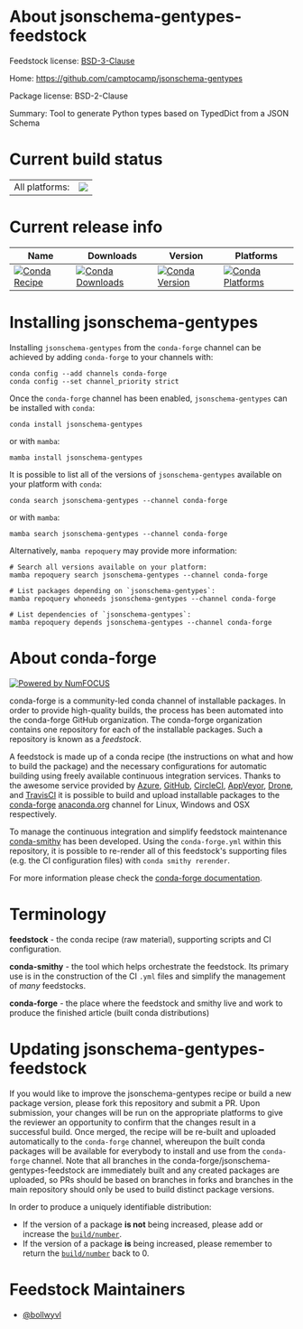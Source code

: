 About jsonschema-gentypes-feedstock
===================================

Feedstock license: [BSD-3-Clause](https://github.com/conda-forge/jsonschema-gentypes-feedstock/blob/main/LICENSE.txt)

Home: https://github.com/camptocamp/jsonschema-gentypes

Package license: BSD-2-Clause

Summary: Tool to generate Python types based on TypedDict from a JSON Schema

Current build status
====================


<table><tr><td>All platforms:</td>
    <td>
      <a href="https://dev.azure.com/conda-forge/feedstock-builds/_build/latest?definitionId=18072&branchName=main">
        <img src="https://dev.azure.com/conda-forge/feedstock-builds/_apis/build/status/jsonschema-gentypes-feedstock?branchName=main">
      </a>
    </td>
  </tr>
</table>

Current release info
====================

| Name | Downloads | Version | Platforms |
| --- | --- | --- | --- |
| [![Conda Recipe](https://img.shields.io/badge/recipe-jsonschema--gentypes-green.svg)](https://anaconda.org/conda-forge/jsonschema-gentypes) | [![Conda Downloads](https://img.shields.io/conda/dn/conda-forge/jsonschema-gentypes.svg)](https://anaconda.org/conda-forge/jsonschema-gentypes) | [![Conda Version](https://img.shields.io/conda/vn/conda-forge/jsonschema-gentypes.svg)](https://anaconda.org/conda-forge/jsonschema-gentypes) | [![Conda Platforms](https://img.shields.io/conda/pn/conda-forge/jsonschema-gentypes.svg)](https://anaconda.org/conda-forge/jsonschema-gentypes) |

Installing jsonschema-gentypes
==============================

Installing `jsonschema-gentypes` from the `conda-forge` channel can be achieved by adding `conda-forge` to your channels with:

```
conda config --add channels conda-forge
conda config --set channel_priority strict
```

Once the `conda-forge` channel has been enabled, `jsonschema-gentypes` can be installed with `conda`:

```
conda install jsonschema-gentypes
```

or with `mamba`:

```
mamba install jsonschema-gentypes
```

It is possible to list all of the versions of `jsonschema-gentypes` available on your platform with `conda`:

```
conda search jsonschema-gentypes --channel conda-forge
```

or with `mamba`:

```
mamba search jsonschema-gentypes --channel conda-forge
```

Alternatively, `mamba repoquery` may provide more information:

```
# Search all versions available on your platform:
mamba repoquery search jsonschema-gentypes --channel conda-forge

# List packages depending on `jsonschema-gentypes`:
mamba repoquery whoneeds jsonschema-gentypes --channel conda-forge

# List dependencies of `jsonschema-gentypes`:
mamba repoquery depends jsonschema-gentypes --channel conda-forge
```


About conda-forge
=================

[![Powered by
NumFOCUS](https://img.shields.io/badge/powered%20by-NumFOCUS-orange.svg?style=flat&colorA=E1523D&colorB=007D8A)](https://numfocus.org)

conda-forge is a community-led conda channel of installable packages.
In order to provide high-quality builds, the process has been automated into the
conda-forge GitHub organization. The conda-forge organization contains one repository
for each of the installable packages. Such a repository is known as a *feedstock*.

A feedstock is made up of a conda recipe (the instructions on what and how to build
the package) and the necessary configurations for automatic building using freely
available continuous integration services. Thanks to the awesome service provided by
[Azure](https://azure.microsoft.com/en-us/services/devops/), [GitHub](https://github.com/),
[CircleCI](https://circleci.com/), [AppVeyor](https://www.appveyor.com/),
[Drone](https://cloud.drone.io/welcome), and [TravisCI](https://travis-ci.com/)
it is possible to build and upload installable packages to the
[conda-forge](https://anaconda.org/conda-forge) [anaconda.org](https://anaconda.org/)
channel for Linux, Windows and OSX respectively.

To manage the continuous integration and simplify feedstock maintenance
[conda-smithy](https://github.com/conda-forge/conda-smithy) has been developed.
Using the ``conda-forge.yml`` within this repository, it is possible to re-render all of
this feedstock's supporting files (e.g. the CI configuration files) with ``conda smithy rerender``.

For more information please check the [conda-forge documentation](https://conda-forge.org/docs/).

Terminology
===========

**feedstock** - the conda recipe (raw material), supporting scripts and CI configuration.

**conda-smithy** - the tool which helps orchestrate the feedstock.
                   Its primary use is in the construction of the CI ``.yml`` files
                   and simplify the management of *many* feedstocks.

**conda-forge** - the place where the feedstock and smithy live and work to
                  produce the finished article (built conda distributions)


Updating jsonschema-gentypes-feedstock
======================================

If you would like to improve the jsonschema-gentypes recipe or build a new
package version, please fork this repository and submit a PR. Upon submission,
your changes will be run on the appropriate platforms to give the reviewer an
opportunity to confirm that the changes result in a successful build. Once
merged, the recipe will be re-built and uploaded automatically to the
`conda-forge` channel, whereupon the built conda packages will be available for
everybody to install and use from the `conda-forge` channel.
Note that all branches in the conda-forge/jsonschema-gentypes-feedstock are
immediately built and any created packages are uploaded, so PRs should be based
on branches in forks and branches in the main repository should only be used to
build distinct package versions.

In order to produce a uniquely identifiable distribution:
 * If the version of a package **is not** being increased, please add or increase
   the [``build/number``](https://docs.conda.io/projects/conda-build/en/latest/resources/define-metadata.html#build-number-and-string).
 * If the version of a package **is** being increased, please remember to return
   the [``build/number``](https://docs.conda.io/projects/conda-build/en/latest/resources/define-metadata.html#build-number-and-string)
   back to 0.

Feedstock Maintainers
=====================

* [@bollwyvl](https://github.com/bollwyvl/)

